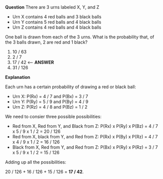 **Question**
There are 3 urns labeled X, Y, and Z

- Urn X contains 4 red balls and 3 black balls
- Urn Y contains 5 red balls and 4 black balls
- Urn Z contains 4 red balls and 4 black balls

One ball is drawn from each of the 3 urns. What is the probability that, of the 3 balls drawn, 2 are red and 1 black?

1. 10 / 63
2. 2 / 7
3. 17 / 42 <-- **ANSWER**
4. 31 / 126

**Explanation**

Each urn has a certain probability of drawing a red or black ball:

- Urn X: P(Rx) = 4 / 7 and P(Bx) = 3 / 7
- Urn Y: P(Ry) = 5 / 9 and P(By) = 4 / 9
- Urn Z: P(Rz) = 4 / 8 and P(Bz) = 1 / 2

We need to consier three possible possibilities:

- Red from X, Red from Y, and Black from Z: P(Rx) x P(Ry) x P(Bz) = 4 / 7 x 5 / 9 x 1 / 2 = 20 / 126
- Red from X, black from Y, and Red from Z: P(Rx) x P(By) x P(Rz) = 4 / 7 x 4 / 9 x 1 / 2 = 16 / 126
- Black from X, Red from Y, and Red from Z: P(Bx) x P(Ry) x P(Rz) = 3 / 7 x 5 / 9 x 1 / 2 = 15 / 126

Adding up all the possibilities:

20 / 126 + 16 / 126 + 15 / 126 = **17 / 42**.
